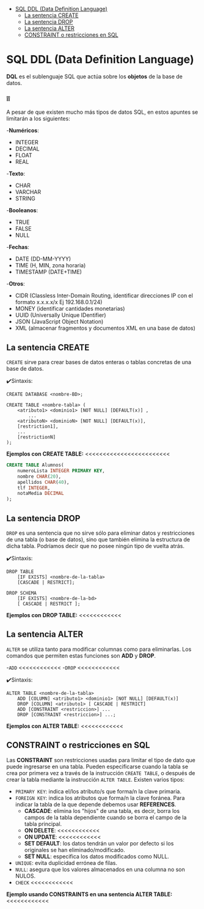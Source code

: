 - [SQL DDL (Data Definition Language)](#SQL-DQL-Data-Definition-Language)
  - [La sentencia CREATE](#la-sentencia-create)
  - [La sentencia DROP](#la-sentencia-drop)
  - [La sentencia ALTER](#la-sentencia-alter)
  - [CONSTRAINT o restricciones en SQL](#CONSTRAINT-o-restricciones-en-SQL)
  
# SQL DDL (Data Definition Language)

**DQL** es el sublenguaje SQL que actúa sobre los **objetos** de la base de datos.

### ❕❕

A pesar de que existen mucho más tipos de datos SQL, en estos apuntes se limitarán a los siguientes:

-**Numéricos**:
  - INTEGER 
  - DECIMAL 
  - FLOAT
  - REAL

-**Texto**:
  - CHAR 	
  - VARCHAR 	
  - STRING

-**Booleanos**:
  - TRUE	
  - FALSE	
  - NULL
  
-**Fechas**:
  - DATE (DD-MM-YYYY)
  - TIME (H, MIN, zona horaria)
  - TIMESTAMP (DATE+TIME)

-**Otros**:
  - CIDR (Classless Inter-Domain Routing, identificar direcciones IP con el formato x.x.x.x/x Ej 192.168.0.1/24)
  - MONEY (identificar cantidades monetarias)
  - UUID (Universally Unique IDentifier)
  - JSON (JavaScript Object Notation)
  - XML (almacenar fragmentos y documentos XML en una base de datos)

## La sentencia CREATE

`CREATE` sirve para crear bases de datos enteras o tablas concretas de una base de datos.

✔️Sintaxis: 
```console
CREATE DATABASE <nombre-BD>;

CREATE TABLE <nombre-tabla> (
	<atributo1> <dominio1> [NOT NULL] [DEFAULT(x)] ,   
        ...
	<atributoN> <dominioN> [NOT NULL] [DEFAULT(x)],
	[restriction1],
	...
	[restrictionN]
);
``` 
**Ejemplos con CREATE TABLE:** <<<<<<<<<<<<<<<<<<<<<<<<
```SQL
CREATE TABLE Alumnos(
	numeroLista INTEGER PRIMARY KEY,
	nombre CHAR(20),
	apellidos CHAR(40),
	tlf INTEGER,
	notaMedia DECIMAL
);
```

## La sentencia DROP

`DROP` es una sentencia que no sirve sólo para eliminar datos y restricciones de una tabla (o base de datos), sino que también elimina la estructura de dicha tabla. Podríamos decir que no posee ningún tipo de vuelta atrás.

✔️Sintaxis:
```console
DROP TABLE                                     
    [IF EXISTS] <nombre-de-la-tabla>
    [CASCADE | RESTRICT];   
```

```console
DROP SCHEMA
    [IF EXISTS] <nombre-de-la-bd>
    [ CASCADE | RESTRICT ];                 
 ```
**Ejemplos con DROP TABLE:** <<<<<<<<<<<<

## La sentencia ALTER

`ALTER` se utiliza tanto para modificar columnas como para eliminarlas. Los comandos que permiten estas funciones son **ADD** y **DROP**.

-`ADD` <<<<<<<<<<<<
-`DROP` <<<<<<<<<<<<

✔️Sintaxis: 
```console
ALTER TABLE <nombre-de-la-tabla>
    ADD [COLUMN] <atributo1> <dominio1> [NOT NULL] [DEFAULT(x)]
    DROP [COLUMN] <atributo1> [ CASCADE | RESTRICT]
    ADD [CONSTRAINT <restriccion>] ...
    DROP [CONSTRAINT <restriccion>] ...;
```

**Ejemplos con ALTER TABLE:** <<<<<<<<<<<<


## CONSTRAINT o restricciones en SQL

Las **CONSTRAINT** son restricciones usadas para limitar el tipo de dato que puede ingresarse en una tabla. Pueden especificarse cuando la tabla se crea por primera vez a través de la instrucción `CREATE TABLE`, o después de crear la tabla mediante la instrucción `ALTER TABLE`. Existen varios tipos:

- `PRIMARY KEY`: indica el/los atributo/s que forma/n la clave primaria.
- `FOREIGN KEY`: indica los atributos que forma/n la clave foránea. Para indicar la tabla de la que depende debemos usar **REFERENCES**.
	- **CASCADE**: elimina los "hijos" de una tabla, es decir, borra los campos de la tabla dependiente cuando se borra el campo de 	la tabla principal.
	- **ON DELETE**: <<<<<<<<<<<<
	- **ON UPDATE**: <<<<<<<<<<<<
	- **SET DEFAULT**: los datos tendrán un valor por defecto si los originales se han eliminado/modificado.
	- **SET NULL**: especifica los datos modificados como NULL.
- `UNIQUE`: evita duplicidad errónea de filas.
- `NULL`: asegura que los valores almacenados en una columna no son NULOS.
- `CHECK` <<<<<<<<<<<<

**Ejemplo usando CONSTRAINTS en una sentencia ALTER TABLE:** <<<<<<<<<<<<


